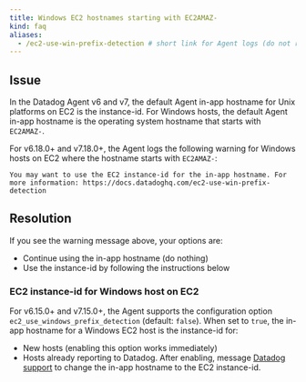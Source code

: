 ```yaml
---
title: Windows EC2 hostnames starting with EC2AMAZ-
kind: faq
aliases:
  - /ec2-use-win-prefix-detection # short link for Agent logs (do not remove)
---
```


## Issue

In the Datadog Agent v6 and v7, the default Agent in-app hostname for Unix platforms on EC2 is the instance-id. 
For Windows hosts, the default Agent in-app hostname is the operating system hostname that starts with `EC2AMAZ-`.

For v6.18.0+ and v7.18.0+, the Agent logs the following warning for Windows hosts on EC2 where the hostname starts with `EC2AMAZ-`:

```
You may want to use the EC2 instance-id for the in-app hostname. For more information: https://docs.datadoghq.com/ec2-use-win-prefix-detection
```

## Resolution

If you see the warning message above, your options are:

* Continue using the in-app hostname (do nothing)
* Use the instance-id by following the instructions below

### EC2 instance-id for Windows host on EC2

For v6.15.0+ and v7.15.0+, the Agent supports the configuration option `ec2_use_windows_prefix_detection` (default: `false`). When set to `true`, the in-app hostname for a Windows EC2 host is the instance-id for:

* New hosts (enabling this option works immediately)
* Hosts already reporting to Datadog. After enabling, message [Datadog support][1] to change the in-app hostname to the EC2 instance-id.

[1]: /help/
